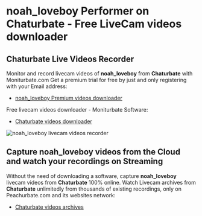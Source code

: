 # noah_loveboy Performer on Chaturbate - Free LiveCam videos downloader

## Chaturbate Live Videos Recorder

Monitor and record livecam videos of **noah_loveboy** from **Chaturbate** with Moniturbate.com
Get a premium trial for free by just and only registering with your Email address:
* [noah_loveboy Premium videos downloader](https://moniturbate.com/request-demo-licence-key.html)

Free livecam videos downloader - Moniturbate Software:
* [Chaturbate videos downloader](https://moniturbate.com/moniturbate-download-software.html)

![noah_loveboy livecam videos recorder](https://peachurnet.com/templates/moniturbate-software.png)


## Capture noah_loveboy videos from the Cloud and watch your recordings on Streaming

Without the need of downloading a software, capture **noah_loveboy** livecam videos from **Chaturbate** 100% online.
Watch Livecam archives from **Chaturbate** unlimitedly from thousands of existing recordings, only on Peachurbate.com and its websites network:
* [Chaturbate videos archives](https://peachurnet.com/)